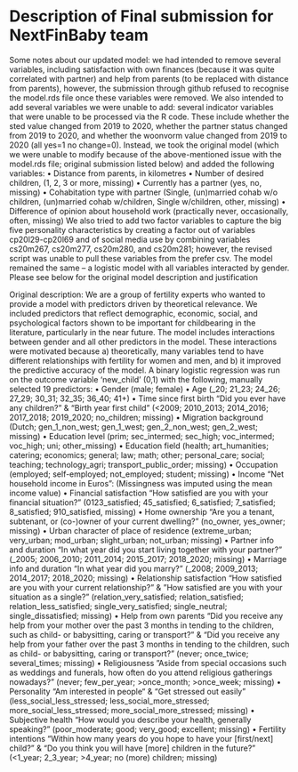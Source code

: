 # Description of Final submission for NextFinBaby team
Some notes about our updated model: we had intended to remove several variables, including satisfaction with own finances (because it was quite correlated with partner) and help from parents (to be replaced with distance from parents), however, the submission through github refused to recognise the model.rds file once these variables were removed. We also intended to add several variables we were unable to add: several indicator variables that were unable to be processed via the R code. These include whether the sted value changed from 2019 to 2020, whether the partner status changed from 2019 to 2020, and whether the woonvorm value changed from 2019 to 2020 (all yes=1 no change=0).
Instead, we took the original model (which we were unable to modify because of the above-mentioned issue with the model.rds file; original submission listed below) and added the following variables:
•	Distance from parents, in kilometres
•	Number of desired children, (1, 2, 3 or more, missing)
•	Currently has a partner (yes, no, missing)
•	Cohabitation type with partner (Single, (un)married cohab w/o children, (un)married cohab w/children, Single w/children, other, missing)
•	Difference of opinion about household work (practically never, occasionally, often, missing)
We also tried to add two factor variables to capture the big five personality characteristics by creating a factor out of variables cp20l29-cp20l69 and of social media use by combining variables cs20m267, cs20m277, cs20m280, and cs20m281; however, the revised script was unable to pull these variables from the prefer csv. The model remained the same – a logistic model with all variables interacted by gender. Please see below for the original model description and justification

Original description:
We are a group of fertility experts who wanted to provide a model with predictors driven by theoretical relevance. We included predictors that reflect demographic, economic, social, and psychological factors shown to be important for childbearing in the literature, particularly in the near future. The model includes interactions between gender and all other predictors in the model. These interactions were motivated because a) theoretically, many variables tend to have different relationships with fertility for women and men, and b) it improved the predictive accuracy of the model.
A binary logistic regression was run on the outcome variable ‘new_child’ (0,1) with the following, manually selected 19 predictors:
•	Gender (male; female)
•	Age (_20; 21_23; 24_26; 27_29; 30_31; 32_35; 36_40; 41+)
•	Time since first birth “Did you ever have any children?” & “Birth year first child” (<2009; 2010_2013; 2014_2016; 2017_2018; 2019_2020; no_children; missing)
•	Migration background (Dutch; gen_1_non_west; gen_1_west; gen_2_non_west; gen_2_west; missing)
•	Education level (prim; sec_intermed; sec_high; voc_intermed; voc_high; uni; other_missing)
•	Education field (health; art_humanities; catering; economics; general; law; math; other; personal_care; social; teaching; technology_agri; transport_public_order; missing)
•	Occupation (employed; self-employed; not_employed; student; missing)
•	Income “Net household income in Euros”: (Missingness was imputed using the mean income value)
•	Financial satisfaction “How satisfied are you with your financial situation?” (0123_satisfied; 45_satisfied; 6_satisfied; 7_satisfied; 8_satisfied; 910_satisfied, missing)
•	Home ownership “Are you a tenant, subtenant, or (co-)owner of your current dwelling?” (no_owner, yes_owner; missing)
•	Urban character of place of residence (extreme_urban; very_urban; mod_urban; slight_urban; not_urban; missing)
•	Partner info and duration “In what year did you start living together with your partner?” (_2005; 2006_2010; 2011_2014; 2015_2017; 2018_2020; missing)
•	Marriage info and duration “In what year did you marry?” (_2008; 2009_2013; 2014_2017; 2018_2020; missing)
•	Relationship satisfaction “How satisfied are you with your current relationship?” & ”How satisfied are you with your situation as a single?” (relation_very_satisfied; relation_satisfied; relation_less_satisfied; single_very_satisfied; single_neutral; single_dissatisfied; missing)
•	Help from own parents “Did you receive any help from your mother over the past 3 months in tending to the children, such as child- or babysitting, caring or transport?” & “Did you receive any help from your father over the past 3 months in tending to the children, such as child- or babysitting, caring or transport?” (never; once_twice; several_times; missing)
•	Religiousness ”Aside from special occasions such as weddings and funerals, how often do you attend religious gatherings nowadays?” (never; few_per_year; >once_month; >once_week; missing)
•	Personality “Am interested in people“ & “Get stressed out easily” (less_social_less_stressed; less_social_more_stressed; more_social_less_stressed; more_social_more_stressed; missing)
•	Subjective health “How would you describe your health, generally speaking?” (poor_moderate; good; very_good; excellent; missing)
•	Fertility intentions “Within how many years do you hope to have your [first/next] child?” & “Do you think you will have [more] children in the future?” (<1_year; 2_3_year; >4_year; no (more) children; missing)

